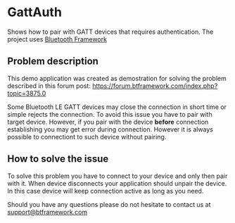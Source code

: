 # GattAuth
Shows how to pair with GATT devices that requires authentication. The project uses [Bluetooth Framework](https://www.btframework.com/bluetoothframework.htm)

## Problem description

This demo application was created as demostration for solving the problem described in this forum post: https://forum.btframework.com/index.php?topic=3875.0

Some Bluetooth LE GATT devices may close the connection in short time or simple rejects the connection. To avoid this issue you have to pair with target device. However, if you pair with the device **before** connection establishing you may get error during connection. However it is always possible to connectiont to such device without pairing.

## How to solve the issue

To solve this problem you have to connect to your device and only then pair with it. When device disconnects your application should unpair the device. In this case device will keep connection active as long as you need.

Should you have any questions please do not hesitate to contact us at support@btframework.com
